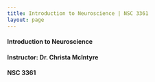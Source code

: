 ```yaml
---
title: Introduction to Neuroscience | NSC 3361
layout: page
---
```


#### Introduction to Neuroscience

#### Instructor: Dr. Christa McIntyre

#### NSC 3361

